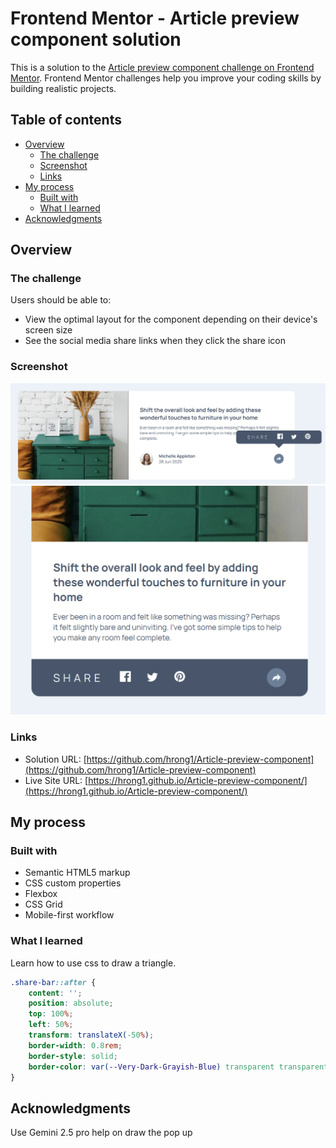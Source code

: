 # Frontend Mentor - Article preview component solution

This is a solution to the [Article preview component challenge on Frontend Mentor](https://www.frontendmentor.io/challenges/article-preview-component-dYBN_pYFT). Frontend Mentor challenges help you improve your coding skills by building realistic projects. 

## Table of contents

- [Overview](#overview)
  - [The challenge](#the-challenge)
  - [Screenshot](#screenshot)
  - [Links](#links)
- [My process](#my-process)
  - [Built with](#built-with)
  - [What I learned](#what-i-learned)
- [Acknowledgments](#acknowledgments)

## Overview

### The challenge

Users should be able to:

- View the optimal layout for the component depending on their device's screen size
- See the social media share links when they click the share icon

### Screenshot

![](./screenshot-desktop.png)
![](./screenshot-mobile.png)

### Links

- Solution URL: [https://github.com/hrong1/Article-preview-component](https://github.com/hrong1/Article-preview-component)
- Live Site URL: [https://hrong1.github.io/Article-preview-component/](https://hrong1.github.io/Article-preview-component/)

## My process

### Built with

- Semantic HTML5 markup
- CSS custom properties
- Flexbox
- CSS Grid
- Mobile-first workflow

### What I learned

Learn how to use css to draw a triangle.

```css
.share-bar::after {
    content: '';
    position: absolute;
    top: 100%;
    left: 50%;
    transform: translateX(-50%);
    border-width: 0.8rem;
    border-style: solid;
    border-color: var(--Very-Dark-Grayish-Blue) transparent transparent transparent;
}
```

## Acknowledgments

Use Gemini 2.5 pro help on draw the pop up

